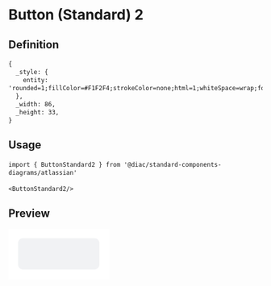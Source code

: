 # Button (Standard) 2

## Definition

```
{
  _style: { 
    entity: 'rounded=1;fillColor=#F1F2F4;strokeColor=none;html=1;whiteSpace=wrap;fontColor=#596780;align=center;verticalAlign=middle;fontStyle=0;fontSize=12;sketch=0;',
  },
  _width: 86,
  _height: 33,
}
```

## Usage

```
import { ButtonStandard2 } from '@diac/standard-components-diagrams/atlassian'

<ButtonStandard2/>
```

## Preview

<img src="./button-standard-2.png" width="200"/>
